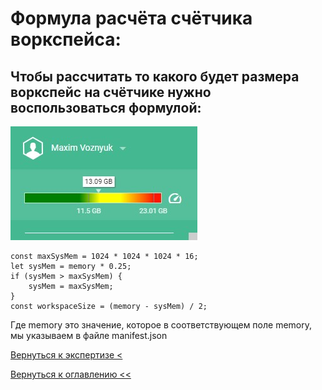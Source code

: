 # Формула расчёта счётчика воркспейса:

## Чтобы рассчитать то какого будет размера воркспейс на счётчике нужно воспользоваться формулой:

![](./pictures/wsSize.jpg)

```
const maxSysMem = 1024 * 1024 * 1024 * 16;
let sysMem = memory * 0.25;
if (sysMem > maxSysMem) {
    sysMem = maxSysMem;
}
const workspaceSize = (memory - sysMem) / 2;
```

Где memory это значение, которое в соответствующем поле memory, мы указываем в файле manifest.json


[Вернуться к экспертизе <](expertise.md)

[Вернуться к оглавлению <<](index.md)
